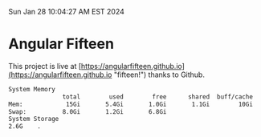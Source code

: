 Sun Jan 28 10:04:27 AM EST 2024

# Angular Fifteen


This project is live at [https://angularfifteen.github.io](https://angularfifteen.github.io "fifteen!") thanks to Github.

```bash
System Memory
               total        used        free      shared  buff/cache   available
Mem:            15Gi       5.4Gi       1.0Gi       1.1Gi        10Gi       9.9Gi
Swap:          8.0Gi       1.2Gi       6.8Gi
System Storage
2.6G	.
